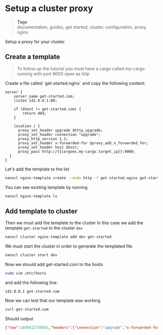 <h1 id="nxtmdoc-meta-title">Setup a cluster proxy</h1>

<blockquote class="tags">
 <strong>Tags</strong>
 </br>
 <span id="nxtmdoc-meta-keywords">
  documentation, guides, get started, cluster, configuration, proxy, nginx
 </span>
</blockquote>


<p id="nxtmdoc-meta-description">
Setup a proxy for your cluster
</p>

<h2>Create a template</h2>
<blockquote>
To follow up the tutorial you must have a cargo called my-cargo running with port 9000 open as http
</blockquote>
Create a file called `get-started.nginx` and copy the following content:

```nginx
server {
    server_name get-started.com;
    listen 142.0.0.1:80;

    if ($host != get-started.com) {
        return 404;
    }

    location / {
      proxy_set_header upgrade $http_upgrade;
      proxy_set_header connection "upgrade";
      proxy_http_version 1.1;
      proxy_set_header x-forwarded-for $proxy_add_x_forwarded_for;
      proxy_set_header host $host;
      proxy_pass http://{{cargoes.my-cargo.target_ip}}:9000;
  }
}
```

Let's add the template to the list

```sh
nanocl nginx-template create --mode http -f get-started.nginx get-started
```

You can see existing template by running

```sh
nanocl nginx-template ls
```

<h2>Add template to cluster</h2>

Then we must add the template to the cluster
In this case we add the template `get-started` to the cluster `dev`

```sh
nanocl cluster nginx-template add dev get-started
```

We must start the cluster in order to generate the templated file.

```sh
nanocl cluster start dev
```

Now we should add get-started.com to the hosts
```sh
sudo vim /etc/hosts
```

and add the following line:
```console
142.0.0.1 get-started.com
```

Now we can test that our template was working

```sh
curl get-started.com
```

Should output

```json
{"now":1659412739561,"headers":{"connection":"upgrade","x-forwarded-for":"172.28.237.150","host":"get-started.com","user-agent":"curl/7.68.0","accept":"*/*"},"env":{"NODE_VERSION":"16.16.0","HOSTNAME":"8c5d492b2b04","YARN_VERSION":"1.22.19","PORT":"9000","HOME":"/home/node","TERM":"xterm","CLUSTER":"DEV","PATH":"/usr/local/sbin:/usr/local/bin:/usr/sbin:/usr/bin:/sbin:/bin","HOST":"0.0.0.0","PWD":"/home/node/app"}}
```
